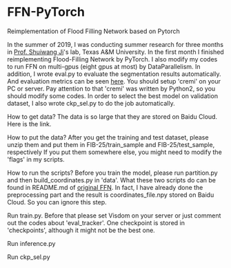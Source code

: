 # FFN-PyTorch
Reimplementation of Flood Filling Network based on Pytorch

In the summer of 2019, I was conducting summer research for three months in [Prof. Shuiwang Ji](http://people.tamu.edu/~sji/)'s lab, Texas A&M University. 
In the first month I finished reimplementing Flood-Filling Network by PyTorch. 
I also modify my codes to run FFN on multi-gpus (eight gpus at most) by DataParallelism. 
In addition, I wrote eval.py to evaluate the segmentation results automatically. And evaluation metrics can be seen [here](https://github.com/cremi/cremi_python). You should setup 'cremi' on your PC or server. Pay attention to that 'cremi' was written by Python2, so you should modify some codes.
In order to select the best model on validation dataset, I also wrote ckp_sel.py to do the job automatically.

How to get data? The data is so large that they are stored on Baidu Cloud. Here is the link.

How to put the data? After you get the training and test dataset, please unzip them and put them in FIB-25/train_sample and FIB-25/test_sample, respectively
If you put them somewhere else, you might need to modify the 'flags' in my scripts.

How to run the scripts? 
Before you train the model, please run partition.py and then build_coordinates.py in 'data'. What these two scripts do can be found in README.md of [original FFN](https://github.com/google/ffn). In fact, I have already done the preprocessing part and the result is coordinates_file.npy stored on Baidu Cloud. So you can ignore this step.

Run train.py. Before that please set Visdom on your server or just comment out the codes about 'eval_tracker'. One checkpoint is stored in 'checkpoints', although it might not be the best one.

Run inference.py

Run ckp_sel.py
